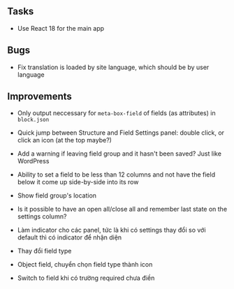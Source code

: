 ## Tasks
- Use React 18 for the main app

## Bugs
- Fix translation is loaded by site language, which should be by user language

## Improvements
- Only output neccessary for `meta-box-field` of fields (as attributes) in `block.json`
- Quick jump between Structure and Field Settings panel: double click, or click an icon (at the top maybe?)
- Add a warning if leaving field group and it hasn't been saved? Just like WordPress
- Ability to set a field to be less than 12 columns and not have the field below it come up side-by-side into its row
- Show field group's location
- Is it possible to have an open all/close all and remember last state on the settings column?

- Làm indicator cho các panel, tức là khi có settings thay đổi so với default thì có indicator để nhận diện
- Thay đổi field type
- Object field, chuyển chọn field type thành icon
- Switch to field khi có trường required chưa điền
